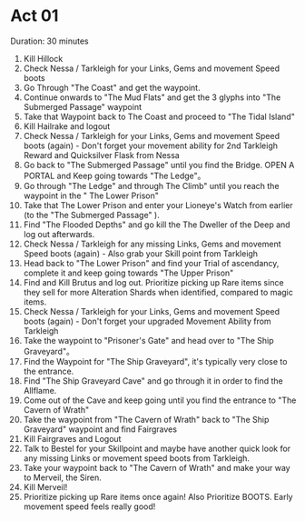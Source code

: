 # Act 01

Duration: 30 minutes

1. Kill Hillock
2. Check Nessa / Tarkleigh for your Links, Gems and movement Speed boots
3. Go Through "The Coast" and get the waypoint.
4. Continue onwards to "The Mud Flats" and get the 3 glyphs into "The Submerged Passage" waypoint
5. Take that Waypoint back to The Coast and proceed to "The Tidal Island"
6. Kill Hailrake and logout
7. Check Nessa / Tarkleigh for your Links, Gems and movement Speed boots (again) - Don't forget your movement ability for 2nd Tarkleigh Reward and Quicksilver Flask from Nessa
8. Go back to "The Submerged Passage" until you find the Bridge. OPEN A PORTAL and Keep going towards "The Ledge"。
9. Go through "The Ledge" and through The Climb" until you reach the waypoint in the " The Lower Prison"
10. Take that The Lower Prison and enter your Lioneye's Watch from earlier (to the "The Submerged Passage" ).
11. Find "The Flooded Depths" and go kill the The Dweller of the Deep and log out afterwards.
12. Check Nessa / Tarkleigh for any missing Links, Gems and movement Speed boots (again) - Also grab your Skill point from Tarkleigh
13. Head back to "The Lower Prison" and find your Trial of ascendancy, complete it and keep going towards "The Upper Prison"
14. Find and Kill Brutus and log out. Prioritize picking up Rare items since they sell for more Alteration Shards when identified, compared to magic items.
15. Check Nessa / Tarkleigh for your Links, Gems and movement Speed boots (again) - Don't forget your upgraded Movement Ability from Tarkleigh
16. Take the waypoint to "Prisoner's Gate" and head over to "The Ship Graveyard"。
17. Find the Waypoint for "The Ship Graveyard", it's typically very close to the entrance.
18. Find "The Ship Graveyard Cave" and go through it in order to find the Allflame.
19. Come out of the Cave and keep going until you find the entrance to "The Cavern of Wrath"
20. Take the waypoint from "The Cavern of Wrath" back to "The Ship Graveyard" waypoint and find Fairgraves
21. Kill Fairgraves and Logout
22. Talk to Bestel for your Skillpoint and maybe have another quick look for any missing Links or movement speed boots from Tarkleigh.
23. Take your waypoint back to "The Cavern of Wrath" and make your way to Merveil, the Siren.
24. Kill Merveil!
25. Prioritize picking up Rare items once again! Also Prioritize BOOTS. Early movement speed feels really good!
